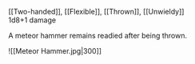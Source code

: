 [[Two-handed]], [[Flexible]], [[Thrown]], [[Unwieldy]]<br>1d8+1 damage

A meteor hammer remains readied after being thrown.

![[Meteor Hammer.jpg|300]]